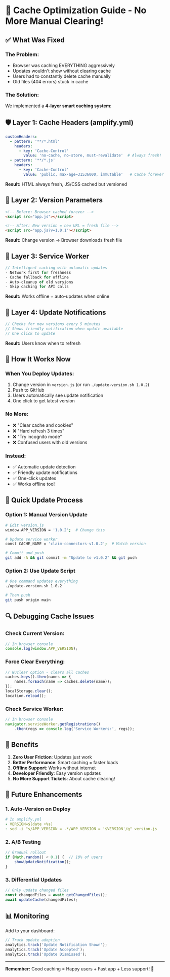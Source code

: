 # 🚀 Cache Optimization Guide - No More Manual Clearing!

## ✅ **What Was Fixed**

### **The Problem:**
- Browser was caching EVERYTHING aggressively
- Updates wouldn't show without clearing cache
- Users had to constantly delete cache manually
- Old files (404 errors) stuck in cache

### **The Solution:**
We implemented a **4-layer smart caching system**:

## 🛡️ **Layer 1: Cache Headers** (amplify.yml)
```yaml
customHeaders:
  - pattern: '**/*.html'
    headers:
      - key: 'Cache-Control'
        value: 'no-cache, no-store, must-revalidate'  # Always fresh!
  - pattern: '**/*.js'
    headers:
      - key: 'Cache-Control'
        value: 'public, max-age=31536000, immutable'   # Cache forever (versioned)
```

**Result:** HTML always fresh, JS/CSS cached but versioned

## 🔄 **Layer 2: Version Parameters**
```html
<!-- Before: Browser cached forever -->
<script src="app.js"></script>

<!-- After: New version = new URL = fresh file -->
<script src="app.js?v=1.0.1"></script>
```

**Result:** Change version → Browser downloads fresh file

## 🤖 **Layer 3: Service Worker**
```javascript
// Intelligent caching with automatic updates
- Network first for freshness
- Cache fallback for offline
- Auto-cleanup of old versions
- Skip caching for API calls
```

**Result:** Works offline + auto-updates when online

## 📢 **Layer 4: Update Notifications**
```javascript
// Checks for new versions every 5 minutes
// Shows friendly notification when update available
// One click to update
```

**Result:** Users know when to refresh

## 🎯 **How It Works Now**

### **When You Deploy Updates:**
1. Change version in `version.js` (or run `./update-version.sh 1.0.2`)
2. Push to GitHub
3. Users automatically see update notification
4. One click to get latest version

### **No More:**
- ❌ "Clear cache and cookies"
- ❌ "Hard refresh 3 times"
- ❌ "Try incognito mode"
- ❌ Confused users with old versions

### **Instead:**
- ✅ Automatic update detection
- ✅ Friendly update notifications
- ✅ One-click updates
- ✅ Works offline too!

## 📝 **Quick Update Process**

### **Option 1: Manual Version Update**
```bash
# Edit version.js
window.APP_VERSION = '1.0.2';  # Change this

# Update service worker
const CACHE_NAME = 'claim-connectors-v1.0.2';  # Match version

# Commit and push
git add -A && git commit -m "Update to v1.0.2" && git push
```

### **Option 2: Use Update Script**
```bash
# One command updates everything
./update-version.sh 1.0.2

# Then push
git push origin main
```

## 🔍 **Debugging Cache Issues**

### **Check Current Version:**
```javascript
// In browser console
console.log(window.APP_VERSION);
```

### **Force Clear Everything:**
```javascript
// Nuclear option - clears all caches
caches.keys().then(names => {
    names.forEach(name => caches.delete(name));
});
localStorage.clear();
location.reload();
```

### **Check Service Worker:**
```javascript
// In browser console
navigator.serviceWorker.getRegistrations()
    .then(regs => console.log('Service Workers:', regs));
```

## 🎉 **Benefits**

1. **Zero User Friction**: Updates just work
2. **Better Performance**: Smart caching = faster loads
3. **Offline Support**: Works without internet
4. **Developer Friendly**: Easy version updates
5. **No More Support Tickets**: About cache clearing!

## 🚀 **Future Enhancements**

### **1. Auto-Version on Deploy**
```yaml
# In amplify.yml
- VERSION=$(date +%s)
- sed -i "s/APP_VERSION = .*/APP_VERSION = '$VERSION'/g" version.js
```

### **2. A/B Testing**
```javascript
// Gradual rollout
if (Math.random() < 0.1) {  // 10% of users
    showUpdateNotification();
}
```

### **3. Differential Updates**
```javascript
// Only update changed files
const changedFiles = await getChangedFiles();
await updateCache(changedFiles);
```

## 📊 **Monitoring**

Add to your dashboard:
```javascript
// Track update adoption
analytics.track('Update Notification Shown');
analytics.track('Update Accepted');
analytics.track('Update Dismissed');
```

---

**Remember:** Good caching = Happy users + Fast app + Less support! 🎉 